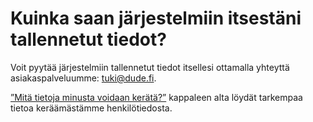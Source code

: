 # Kuinka saan järjestelmiin itsestäni tallennetut tiedot?

Voit pyytää järjestelmiin tallennetut tiedot itsellesi ottamalla yhteyttä asiakaspalveluumme: tuki@dude.fi.

[”Mitä tietoja minusta voidaan kerätä?”](https://handbook.dude.fi/tietosuojaseloste/mita-tietoja-minusta-voidaan-kerata) kappaleen alta löydät tarkempaa tietoa keräämästämme henkilötiedosta.
